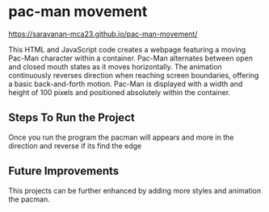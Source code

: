 # pac-man movement
  https://saravanan-mca23.github.io/pac-man-movement/

This HTML and JavaScript code creates a webpage featuring a moving Pac-Man character within a container. Pac-Man alternates between open and closed mouth states as it moves horizontally. The animation continuously reverses direction when reaching screen boundaries, offering a basic back-and-forth motion. Pac-Man is displayed with a width and height of 100 pixels and positioned absolutely within the container.

## Steps To Run the Project
Once you run the program the pacman will appears and more in the direction and reverse if its find the edge

## Future Improvements
This projects can be further enhanced by adding more styles and animation the pacman.
